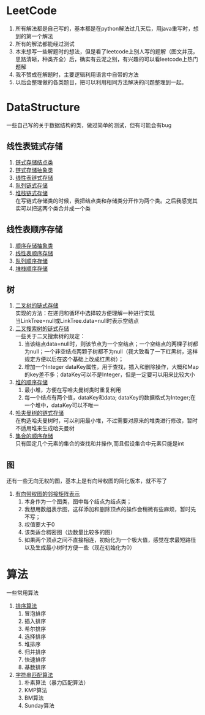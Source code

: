 # LeetCode
1. 所有解法都是自己写的，基本都是在python解法过几天后，用java重写时，想到的第一个解法
2. 所有的解法都能经过测试
3. 本来想写一些解题时的想法，但是看了leetcode上别人写的题解（图文并茂，思路清晰，种类齐全）后，确实有云泥之别，有兴趣的可以看leetcode上热门题解
4. 我不赞成在解题时，主要逻辑利用语言中自带的方法
5. 以后会整理做的各类题目，把可以利用相同方法解决的问题整理到一起。
# DataStructure
一些自己写的关于数据结构的类，做过简单的测试，但有可能会有bug
## 线性表链式存储
1. [链式存储结点类](src/datastructure/ListNode.java)
2. [链式存储抽象类](src/datastructure/LinkStorage.java)
3. [线性表链式存储](src/datastructure/LinkList.java)
4. [队列链式存储](src/datastructure/LinkQueue.java) 
5. [堆栈链式存储](src/datastructure/LinkStack.java)  
在写链式存储类的时候，我把结点类和存储类分开作为两个类。之后我感觉其实可以把这两个类合并成一个类
## 线性表顺序存储
1. [顺序存储抽象类](src/datastructure/SequenceStorage.java)
2. [线性表顺序存储](src/datastructure/SequenceList.java)
3. [队列顺序存储](src/datastructure/SequenceQueue.java) 
4. [堆栈顺序存储](src/datastructure/SequenceStack.java)
## 树
1. [二叉树的链式存储](src/datastructure/BinaryTree.java)   
实现的方法：在递归和循环中选择较方便理解一种进行实现  
当LinkTree=null或LinkTree.data=null时表示空结点 
2. [二叉搜索树的链式存储](src/datastructure/BinarySearchTree.java)  
一些关于二叉搜索树的规定：
    1. 当该结点data=null时，则该节点为一个空结点；一个空结点的两棵子树都为null；一个非空结点两颗子树都不为null（我大致看了一下红黑树，这样规定方便以后在这个基础上改成红黑树）；
    2. 增加一个Integer dataKey属性，用于查找，插入和删除操作，大概和Map的key差不多；dataKey可以不是Integer，但是一定要可以用来比较大小
3. [堆的顺序存储](src/datastructure/MinHeap.java)  
    1. 最小堆，方便在写哈夫曼树类时重复利用
    2. 每一个结点有两个值，dataKey和data; dataKey的数据格式为Integer;在一个堆中，dataKey可以不唯一
4. [哈夫曼树的链式存储](src/datastructure/HuffmanTree.java)  
在构造哈夫曼树时，可以利用最小堆，不过需要对原来的堆类进行修改，暂时不适用堆来生成哈夫曼树
5. [集合的顺序存储](src/datastructure/SetTemp.java)  
只有固定几个元素的集合的查找和并操作,而且假设集合中元素只能是int

## 图
还有一些无向无权的图，基本上是有向带权图的简化版本，就不写了
1. [有向带权图的邻接矩阵表示](src/datastructure/MatrixGraph.java)
    1. 本身作为一个图类，图中每个结点为结点类；
    2. 我想用数组表示图，这样添加和删除顶点的操作会稍微有些麻烦，暂时先不写；
    3. 权值要大于0
    4. 该类适合稠密图（边数量比较多的图）
    4. 如果两个顶点之间不直接相连，初始化为一个极大值，感觉在求最短路径以及生成最小树时方便一些（现在初始化为0）
   
# 算法
一些常用算法
1. [排序算法](src/algorithms/Sort.java)
   1. 冒泡排序
   2. 插入排序 
   3. 希尔排序
   4. 选择排序
   5. 堆排序
   6. 归并排序
   7. 快速排序
   8. 基数排序 
2. [字符串匹配算法](src/algorithms/StringMatch.java)
    1. 朴素算法（暴力匹配算法）
    2. KMP算法
    3. BM算法
    4. Sunday算法